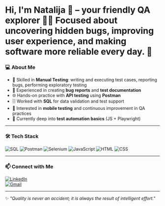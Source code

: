 # Hi, I'm Natalija 👋 – your friendly QA explorer 🕵️‍♀️ Focused about uncovering hidden bugs, improving user experience, and making software more reliable every day. 🚀

### 💻 About Me
- 🧪 Skilled in **Manual Testing**: writing and executing test cases, reporting bugs, performing exploratory testing  
- 📑 Experienced in creating **bug reports** and **test documentation**  
- 🌐 Hands-on practice with **API testing** using **Postman**  
- 🗄️ Worked with **SQL** for data validation and test support  
- 📱 Interested in **mobile testing** and continuous improvement in QA practices  
- 🚀 Currently deep into **test automation basics** (JS + Playwright)  

---

### 🛠️ Tech Stack
![SQL](https://img.shields.io/badge/-SQL-4479A1?logo=MySQL&logoColor=white&style=for-the-badge)
![Postman](https://img.shields.io/badge/-Postman-FF6C37?logo=Postman&logoColor=white&style=for-the-badge)
![Selenium](https://img.shields.io/badge/-Selenium-43B02A?logo=Selenium&logoColor=white&style=for-the-badge)
![JavaScript](https://img.shields.io/badge/-JavaScript-F7DF1E?logo=JavaScript&logoColor=black&style=for-the-badge)
![HTML](https://img.shields.io/badge/-HTML5-E34F26?logo=HTML5&logoColor=white&style=for-the-badge)
![CSS](https://img.shields.io/badge/-CSS3-1572B6?logo=CSS3&logoColor=white&style=for-the-badge)


---

### 📫 Connect with Me
[![LinkedIn](https://img.shields.io/badge/-LinkedIn-0077B5?logo=Linkedin&logoColor=white&style=for-the-badge)](https://www.linkedin.com/in/tvoj-link)  
[![Gmail](https://img.shields.io/badge/-Gmail-D14836?logo=Gmail&logoColor=white&style=for-the-badge)](mailto:natalijapavlovic7@gmail.com)

---

✨ *"Quality is never an accident; it is always the result of intelligent effort."*  
